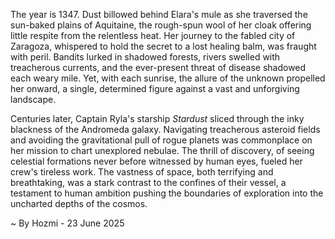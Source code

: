 
The year is 1347.  Dust billowed behind Elara's mule as she traversed the sun-baked plains of Aquitaine, the rough-spun wool of her cloak offering little respite from the relentless heat.  Her journey to the fabled city of Zaragoza, whispered to hold the secret to a lost healing balm, was fraught with peril.  Bandits lurked in shadowed forests, rivers swelled with treacherous currents, and the ever-present threat of disease shadowed each weary mile.  Yet, with each sunrise, the allure of the unknown propelled her onward, a single, determined figure against a vast and unforgiving landscape.


Centuries later, Captain Ryla's starship *Stardust* sliced through the inky blackness of the Andromeda galaxy.  Navigating treacherous asteroid fields and avoiding the gravitational pull of rogue planets was commonplace on her mission to chart unexplored nebulae. The thrill of discovery, of seeing celestial formations never before witnessed by human eyes, fueled her crew's tireless work.  The vastness of space, both terrifying and breathtaking, was a stark contrast to the confines of their vessel, a testament to human ambition pushing the boundaries of exploration into the uncharted depths of the cosmos.

~ By Hozmi - 23 June 2025
